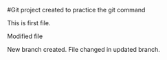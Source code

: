 #Git project created to practice the git command

This is first file.

Modified file

New branch created. File changed in updated branch.